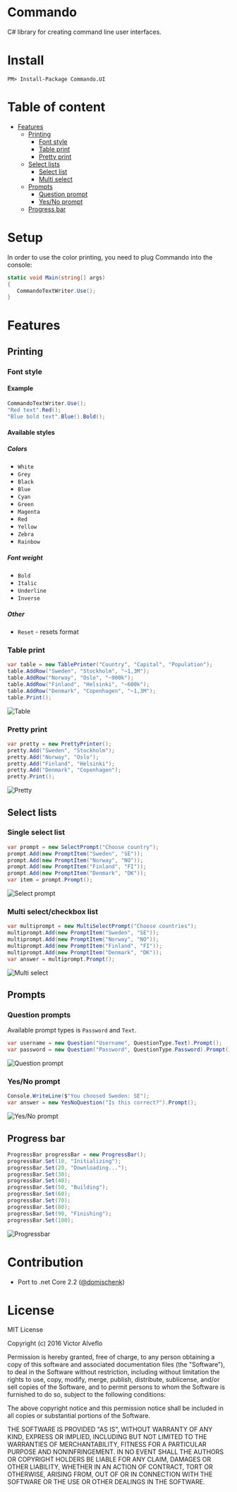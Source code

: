 # Commando
C# library for creating command line user interfaces.
# Install
```
PM> Install-Package Commando.UI
```
# Table of content
* [Features](#features)
  * [Printing](#Printing)
    * [Font style](#font-style)
    * [Table print](#table-print)
    * [Pretty print](#pretty-print)
  * [Select lists](#select-lists)
    * [Select list](#single-select-list)
    * [Multi select](#multi-selectcheckbox-list)
  * [Prompts](#prompts)
    * [Question prompt](#question-prompt)
    * [Yes/No prompt](#yesno-prompt)
  * [Progress bar](#progress-bar)
# Setup
In order to use the color printing, you need to plug Commando into the console:
```csharp
static void Main(string[] args)
{
   CommandoTextWriter.Use();
}
```
# Features
## Printing
### Font style
#### Example
```csharp
CommandoTextWriter.Use();
"Red text".Red();
"Blue bold text".Blue().Bold();
```
#### Available styles
##### Colors
- `White`
- `Grey`
- `Black`
- `Blue`
- `Cyan`
- `Green`
- `Magenta`
- `Red`
- `Yellow`
- `Zebra`
- `Rainbow`

##### Font weight
- `Bold`
- `Italic`
- `Underline`
- `Inverse`

##### Other
- `Reset` - resets format

### Table print
```csharp
var table = new TablePrinter("Country", "Capital", "Population");
table.AddRow("Sweden", "Stockholm", "~1,3M");
table.AddRow("Norway", "Oslo", "~900k");
table.AddRow("Finland", "Helsinki", "~600k");
table.AddRow("Denmark", "Copenhagen", "~1,3M");
table.Print();
```

![Table](https://raw.githubusercontent.com/alveflo/Commando/master/Commando/img/Tables.PNG)
### Pretty print
```csharp
var pretty = new PrettyPrinter();
pretty.Add("Sweden", "Stockholm");
pretty.Add("Norway", "Oslo");
pretty.Add("Finland", "Helsinki");
pretty.Add("Denmark", "Copenhagen");
pretty.Print();
```

![Pretty](https://raw.githubusercontent.com/alveflo/Commando/master/Commando/img/Pretty.PNG)
## Select lists
### Single select list
```csharp
var prompt = new SelectPrompt("Choose country");
prompt.Add(new PromptItem("Sweden", "SE"));
prompt.Add(new PromptItem("Norway", "NO"));
prompt.Add(new PromptItem("Finland", "FI"));
prompt.Add(new PromptItem("Denmark", "DK"));
var item = prompt.Prompt();
```

![Select prompt](https://raw.githubusercontent.com/alveflo/Commando/master/Commando/img/SelectPrompt.PNG)
### Multi select/checkbox list
```csharp
var multiprompt = new MultiSelectPrompt("Choose countries");
multiprompt.Add(new PromptItem("Sweden", "SE"));
multiprompt.Add(new PromptItem("Norway", "NO"));
multiprompt.Add(new PromptItem("Finland", "FI"));
multiprompt.Add(new PromptItem("Denmark", "DK"));
var answer = multiprompt.Prompt();
```

![Multi select](https://raw.githubusercontent.com/alveflo/Commando/master/Commando/img/MultiselectPrompt.PNG)
## Prompts
### Question prompts
Available prompt types is `Password` and `Text`.
```csharp
var username = new Question("Username", QuestionType.Text).Prompt();
var password = new Question("Password", QuestionType.Password).Prompt();
```

![Question prompt](https://raw.githubusercontent.com/alveflo/Commando/master/Commando/img/Password.PNG)
### Yes/No prompt
```csharp
Console.WriteLine($"You choosed Sweden: SE");
var answer = new YesNoQuestion("Is this correct?").Prompt();
```

![Yes/No prompt](https://raw.githubusercontent.com/alveflo/Commando/master/Commando/img/Accept.PNG)

## Progress bar
```csharp
ProgressBar progressBar = new ProgressBar();
progressBar.Set(10, "Initializing");
progressBar.Set(20, "Downloading...");
progressBar.Set(30);
progressBar.Set(40);
progressBar.Set(50, "Building");
progressBar.Set(60);
progressBar.Set(70);
progressBar.Set(80);
progressBar.Set(90, "Finishing");
progressBar.Set(100);
```

![Progressbar](https://raw.githubusercontent.com/alveflo/Commando/master/Commando/img/Progressbar.PNG)

# Contribution
 - Port to .net Core 2.2 ([@domischenk](https://github.com/domischenk))


# License
MIT License

Copyright (c) 2016 Victor Alveflo

Permission is hereby granted, free of charge, to any person obtaining a copy
of this software and associated documentation files (the "Software"), to deal
in the Software without restriction, including without limitation the rights
to use, copy, modify, merge, publish, distribute, sublicense, and/or sell
copies of the Software, and to permit persons to whom the Software is
furnished to do so, subject to the following conditions:

The above copyright notice and this permission notice shall be included in all
copies or substantial portions of the Software.

THE SOFTWARE IS PROVIDED "AS IS", WITHOUT WARRANTY OF ANY KIND, EXPRESS OR
IMPLIED, INCLUDING BUT NOT LIMITED TO THE WARRANTIES OF MERCHANTABILITY,
FITNESS FOR A PARTICULAR PURPOSE AND NONINFRINGEMENT. IN NO EVENT SHALL THE
AUTHORS OR COPYRIGHT HOLDERS BE LIABLE FOR ANY CLAIM, DAMAGES OR OTHER
LIABILITY, WHETHER IN AN ACTION OF CONTRACT, TORT OR OTHERWISE, ARISING FROM,
OUT OF OR IN CONNECTION WITH THE SOFTWARE OR THE USE OR OTHER DEALINGS IN THE
SOFTWARE.

